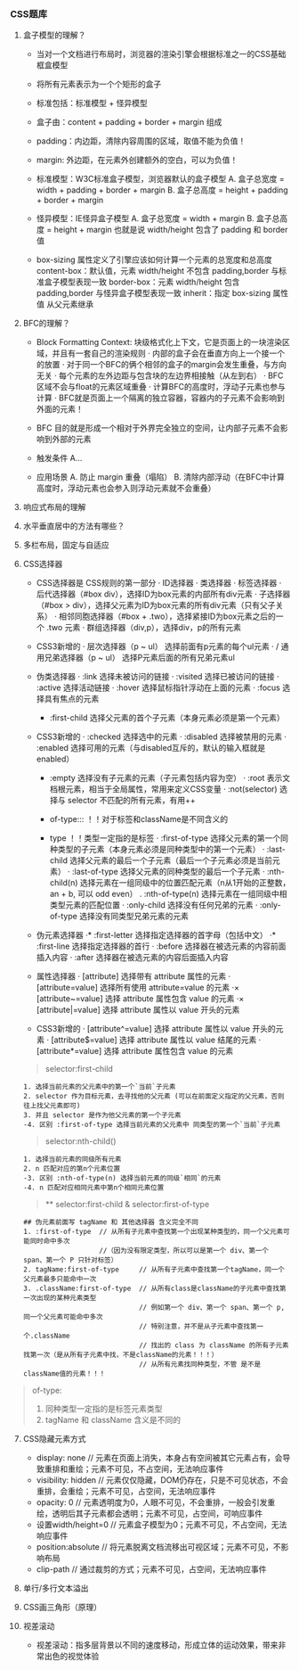 ### CSS题库

1. 盒子模型的理解？

    - 当对一个文档进行布局时，浏览器的渲染引擎会根据标准之一的CSS基础框盒模型
    - 将所有元素表示为一个个矩形的盒子
    - 标准包括：标准模型 + 怪异模型
    - 盒子由：content + padding + border + margin 组成
    - padding：内边距，清除内容周围的区域，取值不能为负值！
    - margin:  外边距，在元素外创建额外的空白，可以为负值！

    - 标准模型：W3C标准盒子模型，浏览器默认的盒子模型
        A. 盒子总宽度 = width + padding + border + margin
        B. 盒子总高度 = height + padding + border + margin

    - 怪异模型：IE怪异盒子模型
        A. 盒子总宽度 = width + margin
        B. 盒子总高度 = height + margin
        也就是说 width/height 包含了 padding 和 border 值

    - box-sizing 属性定义了引擎应该如何计算一个元素的总宽度和总高度
        content-box：默认值，元素 width/height 不包含 padding,border 与标准盒子模型表现一致
        border-box：元素 width/height 包含 padding,border 与怪异盒子模型表现一致
        inherit：指定 box-sizing 属性值 从父元素继承


2. BFC的理解？

    - Block Formatting Context: 块级格式化上下文，它是页面上的一块渲染区域，并且有一套自己的渲染规则
        · 内部的盒子会在垂直方向上一个接一个的放置
        · 对于同一个BFC的俩个相邻的盒子的margin会发生重叠，与方向无关
        · 每个元素的左外边距与包含块的左边界相接触（从左到右）
        · BFC区域不会与float的元素区域重叠
        · 计算BFC的高度时，浮动子元素也参与计算
        · BFC就是页面上一个隔离的独立容器，容器内的子元素不会影响到外面的元素！
    - BFC 目的就是形成一个相对于外界完全独立的空间，让内部子元素不会影响到外部的元素

    - 触发条件
        A...

    - 应用场景
        A. 防止 margin 重叠（塌陷）
        B. 清除内部浮动（在BFC中计算高度时，浮动元素也会参入则浮动元素就不会重叠）

3. 响应式布局的理解
4. 水平垂直居中的方法有哪些？
5. 多栏布局，固定与自适应

6. CSS选择器

    - CSS选择器是 CSS规则的第一部分
        · ID选择器
        · 类选择器
        · 标签选择器
        · 后代选择器（#box div），选择ID为box元素的内部所有div元素
        · 子选择器（#box > div），选择父元素为ID为box元素的所有div元素（只有父子关系）
        · 相邻同胞选择器（#box + .two），选择紧接ID为box元素之后的一个 .two 元素
        · 群组选择器（div,p），选择div，p的所有元素
    - CSS3新增的
        · 层次选择器（p ~ ul）      选择前面有p元素的每个ul元素
        · / 通用兄弟选择器（p ~ ul） 选择P元素后面的所有兄弟元素ul
    
    - 伪类选择器
        · :link         选择未被访问的链接
        · :visited      选择已被访问的链接
        · :active       选择活动链接
        · :hover        选择鼠标指针浮动在上面的元素
        · :focus        选择具有焦点的元素
        * :first-child  选择父元素的首个子元素（本身元素必须是第一个元素）
    - CSS3新增的
        · :checked         选择选中的元素
        · :disabled        选择被禁用的元素
        · :enabled         选择可用的元素（与disabled互斥的，默认的输入框就是enabled）
        * :empty           选择没有子元素的元素（子元素包括内容为空）
        · :root            表示文档根元素，相当于全局属性，常用来定义CSS变量
        · :not(selector)   选择与 selector 不匹配的所有元素，有用++

        * of-type:::  ！！对于标签和className是不同含义的
        * type        ！！类型一定指的是标签
        · :first-of-type   选择父元素的第一个同种类型的子元素（本身元素必须是同种类型中的第一个元素）
        · :last-child      选择父元素的最后一个子元素（最后一个子元素必须是当前元素）
        · :last-of-type    选择父元素的同种类型的最后一个子元素
        · :nth-child(n)    选择元素在一组同级中的位置匹配元素（n从1开始的正整数，an + b, 可以 odd even）
        . :nth-of-type(n)  选择元素在一组同级中相类型元素的匹配位置
        · :only-child      选择没有任何兄弟的元素
        · :only-of-type    选择没有同类型兄弟元素的元素


    - 伪元素选择器
        ·* :first-letter 选择指定选择器的首字母（包括中文）
        ·* :first-line   选择指定选择器的首行
        ·  :before       选择器在被选元素的内容前面插入内容
        ·  :after        选择器在被选元素的内容后面插入内容

    - 属性选择器
        ·  [attribute]          选择带有 attribute 属性的元素
        ·  [attribute=value]    选择所有使用 attribute=value 的元素
        ·× [attribute~=value]   选择 attribute 属性包含 value 的元素
        ·× [attribute|=value]   选择 attribute 属性以 value 开头的元素
    - CSS3新增的
        ·  [attribute^=value]   选择 attribute 属性以 value 开头的元素
        ·  [attribute$=value]   选择 attribute 属性以 value 结尾的元素
        ·  [attribute*=value]   选择 attribute 属性包含 value 的元素

    > selector:first-child
    ```
    1. 选择当前元素的父元素中的第一个`当前`子元素
    2. selector 作为目标元素，去寻找他的父元素 (可以在前面定义指定的父元素，否则往上找父元素即可)
    3. 并且 selector 是作为他父元素的第一个子元素
    -4. 区别 :first-of-type 选择当前元素的父元素中 同类型的第一个`当前`子元素
    ```
    > selector:nth-child()
    ```
    1. 选择当前元素的同级所有元素
    2. n 匹配对应的第n个元素位置
    -3. 区别 :nth-of-type(n) 选择当前元素的同级`相同`的元素
    -4. n 匹配对应相同元素中第n个相同元素位置
    ```

    > ** selector:first-child & selector:first-of-type
    ```
    ## 伪元素前面写 tagName 和 其他选择器 含义完全不同
    1. :first-of-type  // 从所有子元素中查找第一个出现某种类型的，同一个父元素可能同时命中多次
                       //（因为没有限定类型，所以可以是第一个 div、第一个 span、第一个 P 只针对标签）
    2. tagName:first-of-type     // 从所有子元素中查找第一个tagName，同一个父元素最多只能命中一次
    3. .className:first-of-type  // 从所有class是className的子元素中查找第一次出现的某种元素类型
                                 // 例如第一个 div、第一个 span、第一个 p, 同一个父元素可能命中多次
                                 // 特别注意，并不是从子元素中查找第一个.className
                                 // 找出的 class 为 className 的所有子元素找第一次（是从所有子元素中找，不是className的元素！！！）
                                 // 从所有元素找同种类型，不管 是不是 className值的元素！！！
    ```

  > of-type:
  > 1. 同种类型一定指的是标签元素类型
  > 2. tagName 和 className 含义是不同的

7. CSS隐藏元素方式

    - display: none        // 元素在页面上消失，本身占有空间被其它元素占有，会导致重排和重绘；元素不可见，不占空间，无法响应事件
    - visibility: hidden   // 元素仅仅隐藏，DOM仍存在，只是不可见状态，不会重排，会重绘；元素不可见，占空间，无法响应事件
    - opacity: 0           // 元素透明度为0，人眼不可见，不会重排，一般会引发重绘，透明后其子元素都会透明；元素不可见，占空间，可响应事件
    - 设置width/height=0   // 元素盒子模型为0；元素不可见，不占空间，无法响应事件
    - position:absolute    // 将元素脱离文档流移出可视区域；元素不可见，不影响布局
    - clip-path            // 通过裁剪的方式；元素不可见，占空间，无法响应事件

8. 单行/多行文本溢出
9. CSS画三角形（原理）

10. 视差滚动

    - 视差滚动：指多层背景以不同的速度移动，形成立体的运动效果，带来非常出色的视觉体验